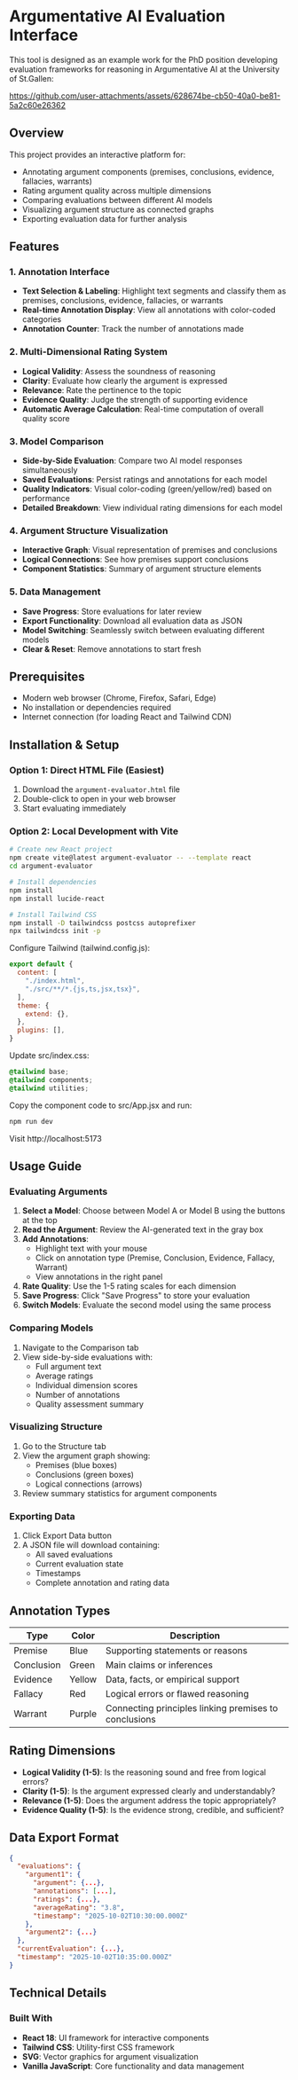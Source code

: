 # Argumentative AI Evaluation Interface

This tool is designed as an example work for the PhD position developing evaluation frameworks for reasoning in Argumentative AI at the University of St.Gallen:

https://github.com/user-attachments/assets/628674be-cb50-40a0-be81-5a2c60e26362

## Overview

This project provides an interactive platform for:
- Annotating argument components (premises, conclusions, evidence, fallacies, warrants)
- Rating argument quality across multiple dimensions
- Comparing evaluations between different AI models
- Visualizing argument structure as connected graphs
- Exporting evaluation data for further analysis

## Features

### 1. Annotation Interface
- **Text Selection & Labeling**: Highlight text segments and classify them as premises, conclusions, evidence, fallacies, or warrants
- **Real-time Annotation Display**: View all annotations with color-coded categories
- **Annotation Counter**: Track the number of annotations made

### 2. Multi-Dimensional Rating System
- **Logical Validity**: Assess the soundness of reasoning
- **Clarity**: Evaluate how clearly the argument is expressed
- **Relevance**: Rate the pertinence to the topic
- **Evidence Quality**: Judge the strength of supporting evidence
- **Automatic Average Calculation**: Real-time computation of overall quality score

### 3. Model Comparison
- **Side-by-Side Evaluation**: Compare two AI model responses simultaneously
- **Saved Evaluations**: Persist ratings and annotations for each model
- **Quality Indicators**: Visual color-coding (green/yellow/red) based on performance
- **Detailed Breakdown**: View individual rating dimensions for each model

### 4. Argument Structure Visualization
- **Interactive Graph**: Visual representation of premises and conclusions 
- **Logical Connections**: See how premises support conclusions
- **Component Statistics**: Summary of argument structure elements

### 5. Data Management
- **Save Progress**: Store evaluations for later review
- **Export Functionality**: Download all evaluation data as JSON
- **Model Switching**: Seamlessly switch between evaluating different models
- **Clear & Reset**: Remove annotations to start fresh

## Prerequisites

- Modern web browser (Chrome, Firefox, Safari, Edge)
- No installation or dependencies required
- Internet connection (for loading React and Tailwind CDN)

## Installation & Setup

### Option 1: Direct HTML File (Easiest)

1. Download the `argument-evaluator.html` file
2. Double-click to open in your web browser
3. Start evaluating immediately

### Option 2: Local Development with Vite

```bash
# Create new React project
npm create vite@latest argument-evaluator -- --template react
cd argument-evaluator

# Install dependencies
npm install
npm install lucide-react

# Install Tailwind CSS
npm install -D tailwindcss postcss autoprefixer
npx tailwindcss init -p
```

Configure Tailwind (tailwind.config.js):
```javascript
export default {
  content: [
    "./index.html",
    "./src/**/*.{js,ts,jsx,tsx}",
  ],
  theme: {
    extend: {},
  },
  plugins: [],
}
```

Update src/index.css:
```css
@tailwind base;
@tailwind components;
@tailwind utilities;
```

Copy the component code to src/App.jsx and run:
```bash
npm run dev
```

Visit http://localhost:5173

## Usage Guide

### Evaluating Arguments

1. **Select a Model**: Choose between Model A or Model B using the buttons at the top
2. **Read the Argument**: Review the AI-generated text in the gray box
3. **Add Annotations**:
   - Highlight text with your mouse
   - Click on annotation type (Premise, Conclusion, Evidence, Fallacy, Warrant)
   - View annotations in the right panel
4. **Rate Quality**: Use the 1-5 rating scales for each dimension
5. **Save Progress**: Click "Save Progress" to store your evaluation
6. **Switch Models**: Evaluate the second model using the same process

### Comparing Models

1. Navigate to the Comparison tab
2. View side-by-side evaluations with:
   - Full argument text
   - Average ratings
   - Individual dimension scores
   - Number of annotations
   - Quality assessment summary

### Visualizing Structure

1. Go to the Structure tab
2. View the argument graph showing:
   - Premises (blue boxes)
   - Conclusions (green boxes)
   - Logical connections (arrows)
3. Review summary statistics for argument components

### Exporting Data

1. Click Export Data button
2. A JSON file will download containing:
   - All saved evaluations
   - Current evaluation state
   - Timestamps
   - Complete annotation and rating data

## Annotation Types

| Type | Color | Description |
|------|-------|-------------|
| Premise | Blue | Supporting statements or reasons |
| Conclusion | Green | Main claims or inferences |
| Evidence | Yellow | Data, facts, or empirical support |
| Fallacy | Red | Logical errors or flawed reasoning |
| Warrant | Purple | Connecting principles linking premises to conclusions |

## Rating Dimensions

- **Logical Validity (1-5)**: Is the reasoning sound and free from logical errors?
- **Clarity (1-5)**: Is the argument expressed clearly and understandably?
- **Relevance (1-5)**: Does the argument address the topic appropriately?
- **Evidence Quality (1-5)**: Is the evidence strong, credible, and sufficient?

## Data Export Format

```json
{
  "evaluations": {
    "argument1": {
      "argument": {...},
      "annotations": [...],
      "ratings": {...},
      "averageRating": "3.8",
      "timestamp": "2025-10-02T10:30:00.000Z"
    },
    "argument2": {...}
  },
  "currentEvaluation": {...},
  "timestamp": "2025-10-02T10:35:00.000Z"
}
```

## Technical Details

### Built With

- **React 18**: UI framework for interactive components
- **Tailwind CSS**: Utility-first CSS framework
- **SVG**: Vector graphics for argument visualization
- **Vanilla JavaScript**: Core functionality and data management
